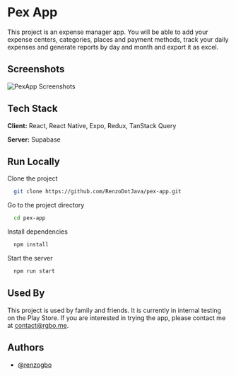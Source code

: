 
# Pex App

This project is an expense manager app. You will be able to add your expense centers, categories, places and payment methods, track your daily expenses and generate reports by day and month and export it as excel.


## Screenshots

![PexApp Screenshots](https://pub-9b9cab9c477b4f089f886c993122867d.r2.dev/pex-app-photos.png)


## Tech Stack

**Client:** React, React Native, Expo, Redux, TanStack Query

**Server:** Supabase


## Run Locally

Clone the project

```bash
  git clone https://github.com/RenzoDotJava/pex-app.git
```

Go to the project directory

```bash
  cd pex-app
```

Install dependencies

```bash
  npm install
```

Start the server

```bash
  npm run start
```


## Used By

This project is used by family and friends. It is currently in internal testing on the Play Store. If you are interested in trying the app, please contact me at contact@rgbo.me.


## Authors

- [@renzogbo](https://www.github.com/RenzoDotJava)
